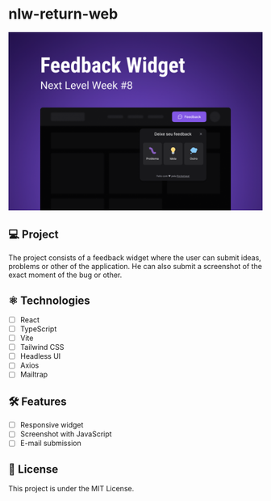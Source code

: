 # nlw-return-web
![Image of Application](.github/capa.png)

## 💻 Project
The project consists of a feedback widget where the user can submit ideas, problems or other of the application. He can also submit a screenshot of the exact moment of the bug or other.

## ⚛ Technologies
- [ ] React
- [ ] TypeScript
- [ ] Vite
- [ ] Tailwind CSS
- [ ] Headless UI
- [ ] Axios
- [ ] Mailtrap

## 🛠 Features
- [ ] Responsive widget
- [ ] Screenshot with JavaScript
- [ ] E-mail submission

## 📑 License
This project is under the MIT License.
